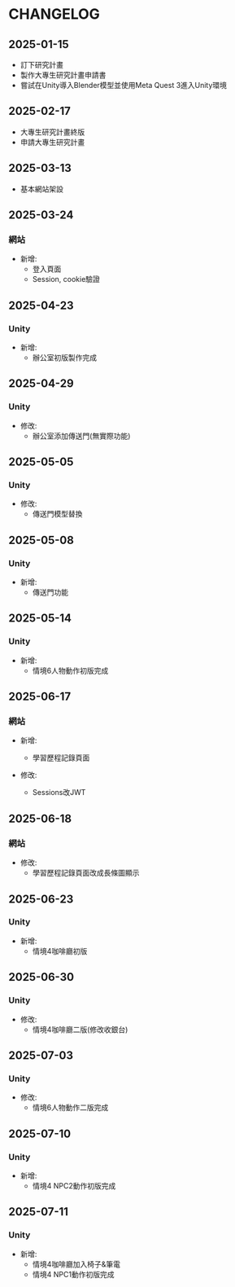 # CHANGELOG

## 2025-01-15

- 訂下研究計畫
- 製作大專生研究計畫申請書
- 嘗試在Unity導入Blender模型並使用Meta Quest 3進入Unity環境

## 2025-02-17

- 大專生研究計畫終版
- 申請大專生研究計畫

## 2025-03-13

- 基本網站架設

## 2025-03-24

### 網站

- 新增:
  - 登入頁面
  - Session, cookie驗證

## 2025-04-23

### Unity

- 新增:
  - 辦公室初版製作完成

## 2025-04-29

### Unity

- 修改:
  - 辦公室添加傳送門(無實際功能)

## 2025-05-05

### Unity

- 修改:
  - 傳送門模型替換

## 2025-05-08

### Unity

- 新增:
  - 傳送門功能

## 2025-05-14

### Unity

- 新增:
  - 情境6人物動作初版完成

## 2025-06-17

### 網站

- 新增:
  - 學習歷程記錄頁面

- 修改:
  - Sessions改JWT

## 2025-06-18

### 網站

- 修改:
  - 學習歷程記錄頁面改成長條圖顯示

## 2025-06-23

### Unity

- 新增:
  - 情境4咖啡廳初版

## 2025-06-30

### Unity

- 修改:
  - 情境4咖啡廳二版(修改收銀台)

## 2025-07-03

### Unity

- 修改:
  - 情境6人物動作二版完成

## 2025-07-10

### Unity

- 新增:
  - 情境4 NPC2動作初版完成

## 2025-07-11

### Unity

- 新增:
  - 情境4咖啡廳加入椅子&筆電
  - 情境4 NPC1動作初版完成